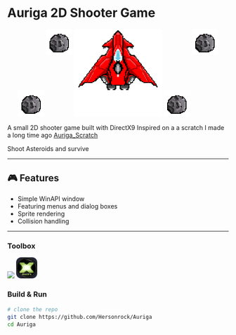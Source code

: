 # Auriga 2D Shooter Game

<p align="center">
  <img src="assets/asteroid1.png" width="60" height="60"/>
  <img src="assets/asteroid1.png" width="60" height="60" valign="top"/>
  <img src="assets/Aerial_gif.gif" width="200" height="200"/>
  <img src="assets/asteroid1.png" width="60" height="60"/>
  <img src="assets/asteroid1.png" width="60" height="60" valign="top"/>
</p>

A small 2D shooter game built with DirectX9
Inspired on a a scratch I made a long time ago [Auriga_Scratch](https://scratch.mit.edu/projects/693267247/)

Shoot Asteroids and survive

---

## 🎮 Features
- Simple WinAPI window
- Featuring menus and dialog boxes
- Sprite rendering
- Collision handling

---

### Toolbox
<p align="left">
  <img src="https://skillicons.dev/icons?i=cpp,windows,visualstudio"/>
  <img src="assets/DirectX9.png" width="48" height="48"/>

### Build & Run
```bash
# clone the repo
git clone https://github.com/Hersonrock/Auriga
cd Auriga


